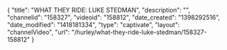 {
    "title": "WHAT THEY RIDE: LUKE STEDMAN",
    "description": "",
    "channelid": "158327",
    "videoid": "158812",
    "date_created": "1398292516",
    "date_modified": "1418181334",
    "type": "captivate",
    "layout": "channelVideo",
    "url": "\/hurley\/what-they-ride-luke-stedman\/158327-158812"
}